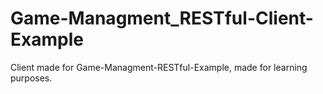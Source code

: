 # Game-Managment_RESTful-Client-Example
Client made for Game-Managment-RESTful-Example, made for learning purposes.
